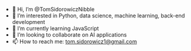 - 👋 Hi, I’m @TomSidorowiczNibble
- 👀 I’m interested in Python, data science, machine learning, back-end development
- 🌱 I’m currently learning JavaScript
- 💞️ I’m looking to collaborate on AI applications 
- 📫 How to reach me: tom.sidorowicz1@gmail.com

<!---
TomSidorowiczNibble/TomSidorowiczNibble is a ✨ special ✨ repository because its `README.md` (this file) appears on your GitHub profile.
You can click the Preview link to take a look at your changes.
--->
